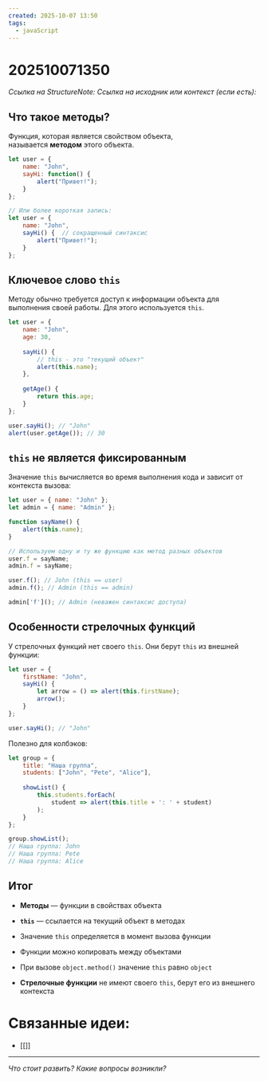 ```yaml
---
created: 2025-10-07 13:50
tags:
  - javaScript
---
```

# 202510071350
*Ссылка на StructureNote:*
*Ссылка на исходник или контекст (если есть):* 

## Что такое методы?

Функция, которая является свойством объекта, называется **методом** этого объекта.
```js
let user = {
    name: "John",
    sayHi: function() {
        alert("Привет!");
    }
};

// Или более короткая запись:
let user = {
    name: "John",
    sayHi() {  // сокращенный синтаксис
        alert("Привет!");
    }
};
```
## Ключевое слово `this`
Методу обычно требуется доступ к информации объекта для выполнения своей работы. Для этого используется `this`.
```js
let user = {
    name: "John",
    age: 30,
    
    sayHi() {
        // this - это "текущий объект"
        alert(this.name);
    },
    
    getAge() {
        return this.age;
    }
};

user.sayHi(); // "John"
alert(user.getAge()); // 30
```
## `this` не является фиксированным

Значение `this` вычисляется во время выполнения кода и зависит от контекста вызова:
```js
let user = { name: "John" };
let admin = { name: "Admin" };

function sayName() {
    alert(this.name);
}

// Используем одну и ту же функцию как метод разных объектов
user.f = sayName;
admin.f = sayName;

user.f(); // John (this == user)
admin.f(); // Admin (this == admin)

admin['f'](); // Admin (неважен синтаксис доступа)
```

## Особенности стрелочных функций

У стрелочных функций нет своего `this`. Они берут `this` из внешней функции:
```js
let user = {
    firstName: "John",
    sayHi() {
        let arrow = () => alert(this.firstName);
        arrow();
    }
};

user.sayHi(); // "John"
```
Полезно для колбэков:
```js
let group = {
    title: "Наша группа",
    students: ["John", "Pete", "Alice"],
    
    showList() {
        this.students.forEach(
            student => alert(this.title + ': ' + student)
        );
    }
};

group.showList();
// Наша группа: John
// Наша группа: Pete  
// Наша группа: Alice
```
## Итог

- **Методы** — функции в свойствах объекта
    
- **`this`** — ссылается на текущий объект в методах
    
- Значение `this` определяется в момент вызова функции
    
- Функции можно копировать между объектами
    
- При вызове `object.method()` значение `this` равно `object`
    
- **Стрелочные функции** не имеют своего `this`, берут его из внешнего контекста
# Связанные идеи:
* [[]]
---

*Что стоит развить? Какие вопросы возникли?*